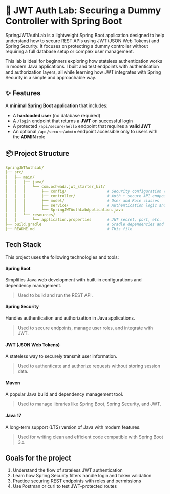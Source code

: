  #  🔐 JWT Auth Lab: Securing a Dummy Controller with Spring Boot

SpringJWTAuthLab is a lightweight Spring Boot application designed to help understand how to secure REST APIs using 
JWT (JSON Web Tokens) and Spring Security. It focuses on protecting a dummy controller without requiring a full database 
setup or complex user management.

This lab is ideal for beginners exploring how stateless authentication works in modern Java applications. 
I built and test endpoints with authentication and authorization layers, all while learning how JWT integrates with 
Spring Security in a simple and approachable way.



## ✨ Features

A **minimal Spring Boot application** that includes:

-  A **hardcoded user** (no database required)
-  A `/login` endpoint that returns a **JWT** on successful login
-  A protected `/api/secure/hello` endpoint that requires a **valid JWT**
-  An optional `/api/secure/admin` endpoint accessible only to users with the **ADMIN** role

## 📦 Project Structure

```yaml
SpringJWTAuthLab/
├── src/
│   ├── main/
│   │   ├── java/
│   │   │   └── com.ochwada.jwt_starter_kit/
│   │   │       ├── config/                  # Security configuration (JWT filter, CORS, etc.)
│   │   │       ├── controller/              # Auth + secure API endpoints
│   │   │       ├── model/                   # User and Role classes
│   │   │       ├── service/                 # Authentication logic and JWT utilities
│   │   │       └── SpringJWTAuthLabApplication.java
│   │   └── resources/
│   │       └── application.properties       # JWT secret, port, etc.
├── build.gradle                             # Gradle dependencies and plugins
├── README.md                                # This file

```

## Tech Stack

This project uses the following technologies and tools:

#### Spring Boot
Simplifies Java web development with built-in configurations and dependency management.
> Used to build and run the REST API.

#### Spring Security
Handles authentication and authorization in Java applications.
> Used to secure endpoints, manage user roles, and integrate with JWT.

#### JWT (JSON Web Tokens)
A stateless way to securely transmit user information.
> Used to authenticate and authorize requests without storing session data.

#### Maven
A popular Java build and dependency management tool.
> Used to manage libraries like Spring Boot, Spring Security, and JWT.

#### Java 17
A long-term support (LTS) version of Java with modern features.
> Used for writing clean and efficient code compatible with Spring Boot 3.x.


##  Goals for the project

1. Understand the flow of stateless JWT authentication 
2. Learn how Spring Security filters handle login and token validation 
3. Practice securing REST endpoints with roles and permissions 
4. Use Postman or curl to test JWT-protected routes